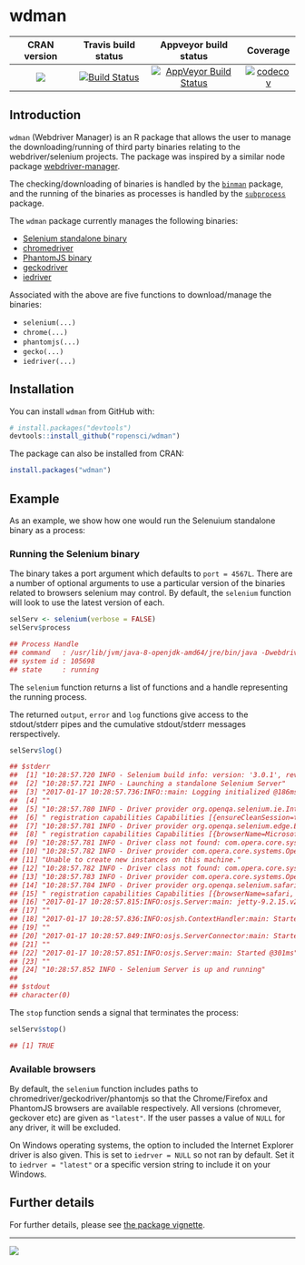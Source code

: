 # wdman

| CRAN version       | Travis build status   | Appveyor build status   | Coverage |
| :-------------: |:-------------:|:-------------:|:-------------:|
| [![](http://www.r-pkg.org/badges/version/wdman)](https://CRAN.R-project.org/package=wdman) | [![Build Status](https://travis-ci.org/ropensci/binman.svg?branch=master)](https://travis-ci.org/ropensci/wdman) | [![AppVeyor Build Status](https://ci.appveyor.com/api/projects/status/o8q2d6gdm9su5mcy?svg=true)](https://ci.appveyor.com/project/juyeongkim/wdman) | [![codecov](https://codecov.io/gh/ropensci/wdman/branch/master/graph/badge.svg)](https://codecov.io/gh/ropensci/wdman)|


## Introduction

`wdman` (Webdriver Manager) is an R package that allows the user to manage the downloading/running of third party binaries relating to the webdriver/selenium projects. The package was inspired by a similar node package [webdriver-manager](https://www.npmjs.com/package/webdriver-manager).

The checking/downloading of binaries is handled by the [`binman`](https://github.com/ropensci/binman) package, and the running of the binaries as processes is handled by the [`subprocess`](https://github.com/lbartnik/subprocess) package.

The `wdman` package currently manages the following binaries:

* [Selenium standalone binary](http://selenium-release.storage.googleapis.com/index.html)
* [chromedriver](https://chromedriver.storage.googleapis.com/index.html)
* [PhantomJS binary](http://phantomjs.org/download.html)
* [geckodriver](https://github.com/mozilla/geckodriver/releases)
* [iedriver](https://github.com/SeleniumHQ/selenium/wiki/InternetExplorerDriver)

Associated with the above are five functions to download/manage the binaries:

* `selenium(...)`
* `chrome(...)`
* `phantomjs(...)`
* `gecko(...)`
* `iedriver(...)`


## Installation

You can install `wdman` from GitHub with:

```R
# install.packages("devtools")
devtools::install_github("ropensci/wdman")
```

The package can also be installed from CRAN:

```R
install.packages("wdman")
```


## Example

As an example, we show how one would run the Selenuium standalone binary as a process:

### Running the Selenium binary

The binary takes a port argument which defaults to `port = 4567L`. There are a number of optional arguments to use a particular version of the binaries related to browsers selenium may control. By default, the `selenium` function will look to use the latest version of each. 

```R
selServ <- selenium(verbose = FALSE)
selServ$process

## Process Handle
## command   : /usr/lib/jvm/java-8-openjdk-amd64/jre/bin/java -Dwebdriver.chrome.driver=/home/john/.local/share/binman_chromedriver/linux64/2.27/chromedriver -Dwebdriver.gecko.driver=/home/john/.local/share/binman_geckodriver/linux64/0.13.0/geckodriver -Dphantomjs.binary.path=/home/john/.local/share/binman_phantomjs/linux64/2.1.1/phantomjs-2.1.1-linux-x86_64/bin/phantomjs -jar /home/john/.local/share/binman_seleniumserver/generic/3.0.1/selenium-server-standalone-3.0.1.jar -port 4567
## system id : 105698
## state     : running
```

The `selenium` function returns a list of functions and a handle representing the running process.

The returned `output`, `error` and `log` functions give access to the stdout/stderr pipes and the cumulative stdout/stderr messages rerspectively.

```R
selServ$log()

## $stderr
##  [1] "10:28:57.720 INFO - Selenium build info: version: '3.0.1', revision: '1969d75'"                                                                                          
##  [2] "10:28:57.721 INFO - Launching a standalone Selenium Server"                                                                                                              
##  [3] "2017-01-17 10:28:57.736:INFO::main: Logging initialized @186ms"                                                                                                          
##  [4] ""                                                                                                                                                                        
##  [5] "10:28:57.780 INFO - Driver provider org.openqa.selenium.ie.InternetExplorerDriver registration is skipped:"                                                              
##  [6] " registration capabilities Capabilities [{ensureCleanSession=true, browserName=internet explorer, version=, platform=WINDOWS}] does not match the current platform LINUX"
##  [7] "10:28:57.781 INFO - Driver provider org.openqa.selenium.edge.EdgeDriver registration is skipped:"                                                                        
##  [8] " registration capabilities Capabilities [{browserName=MicrosoftEdge, version=, platform=WINDOWS}] does not match the current platform LINUX"                             
##  [9] "10:28:57.781 INFO - Driver class not found: com.opera.core.systems.OperaDriver"                                                                                          
## [10] "10:28:57.782 INFO - Driver provider com.opera.core.systems.OperaDriver registration is skipped:"                                                                         
## [11] "Unable to create new instances on this machine."                                                                                                                         
## [12] "10:28:57.782 INFO - Driver class not found: com.opera.core.systems.OperaDriver"                                                                                          
## [13] "10:28:57.783 INFO - Driver provider com.opera.core.systems.OperaDriver is not registered"                                                                                
## [14] "10:28:57.784 INFO - Driver provider org.openqa.selenium.safari.SafariDriver registration is skipped:"                                                                    
## [15] " registration capabilities Capabilities [{browserName=safari, version=, platform=MAC}] does not match the current platform LINUX"                                        
## [16] "2017-01-17 10:28:57.815:INFO:osjs.Server:main: jetty-9.2.15.v20160210"                                                                                                   
## [17] ""                                                                                                                                                                        
## [18] "2017-01-17 10:28:57.836:INFO:osjsh.ContextHandler:main: Started o.s.j.s.ServletContextHandler@2ef5e5e3{/,null,AVAILABLE}"                                                
## [19] ""                                                                                                                                                                        
## [20] "2017-01-17 10:28:57.849:INFO:osjs.ServerConnector:main: Started ServerConnector@724af044{HTTP/1.1}{0.0.0.0:4567}"                                                        
## [21] ""                                                                                                                                                                        
## [22] "2017-01-17 10:28:57.851:INFO:osjs.Server:main: Started @301ms"                                                                                                           
## [23] ""                                                                                                                                                                        
## [24] "10:28:57.852 INFO - Selenium Server is up and running"                                                                                                                   
## 
## $stdout
## character(0)
```

The `stop` function sends a signal that terminates the process:

```R
selServ$stop()

## [1] TRUE
```

### Available browsers

By default, the `selenium` function includes paths to chromedriver/geckodriver/phantomjs so that the Chrome/Firefox and PhantomJS browsers are available respectively. All versions (chromever, geckover etc) are given as `"latest"`. If the user passes a value of `NULL` for any driver, it will be excluded.

On Windows operating systems, the option to included the Internet Explorer driver is also given. This is set to `iedrver = NULL` so not ran by default. Set it to `iedrver = "latest"` or a specific version string to include it on your Windows.


## Further details

For further details, please see [the package vignette](https://docs.ropensci.org/wdman/articles/basics.html).

---

[![](http://ropensci.org/public_images/github_footer.png)](http://ropensci.org)
